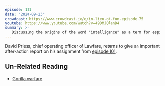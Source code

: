 ```yaml
---
episode: 181
date: "2020-09-23"
crowdcast: https://www.crowdcast.io/e/in-lieu-of-fun-episode-75
youtube: https://www.youtube.com/watch?v=49DMJQlanD4
summary: >-
   Discussing the origins of the word "intelligence" as a term for espionage
---
```

David Priess, chief operating officer of Lawfare, returns to give an important after-action report
on his assignment from [episode 101](https://inlieuof.fun/episode/101).

## Un-Related Reading

- [Gorilla warfare](https://twitter.com/lawfareblog/status/1156251487447728128)
